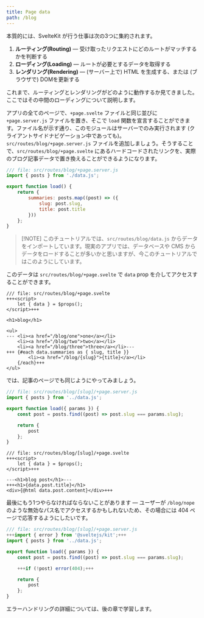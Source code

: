 ```yaml
---
title: Page data
path: /blog
---
```


本質的には、SvelteKit が行う仕事は次の3つに集約されます。

1. **ルーティング(Routing)** — 受け取ったリクエストにどのルートがマッチするかを判断する
2. **ローディング(Loading)** — ルートが必要とするデータを取得する
3. **レンダリング(Rendering)** — (サーバー上で) HTML を生成する、または (ブラウザで) DOMを更新する

これまで、ルーティングとレンダリングがどのように動作するか見てきました。ここではその中間のローディングについて説明します。

アプリの全てのページで、`+page.svelte` ファイルと同じ並びに `+page.server.js` ファイルを置き、そこで `load` 関数を宣言することができます。ファイル名が示す通り、このモジュールはサーバーでのみ実行されます (クライアントサイドナビゲーション中であっても)。`src/routes/blog/+page.server.js` ファイルを追加しましょう。そうすることで、`src/routes/blog/+page.svelte` にあるハードコードされたリンクを、実際のブログ記事データで置き換えることができるようになります。

```js
/// file: src/routes/blog/+page.server.js
import { posts } from './data.js';

export function load() {
	return {
		summaries: posts.map((post) => ({
			slug: post.slug,
			title: post.title
		}))
	};
}
```

> [!NOTE] このチュートリアルでは、`src/routes/blog/data.js` からデータをインポートしています。現実のアプリでは、データベースや CMS からデータをロードすることが多いかと思いますが、今このチュートリアルではこのようにしています。

このデータは `src/routes/blog/+page.svelte` で `data` prop を介してアクセスすることができます。

```svelte
/// file: src/routes/blog/+page.svelte
+++<script>
	let { data } = $props();
</script>+++

<h1>blog</h1>

<ul>
---	<li><a href="/blog/one">one</a></li>
	<li><a href="/blog/two">two</a></li>
	<li><a href="/blog/three">three</a></li>---
+++	{#each data.summaries as { slug, title }}
		<li><a href="/blog/{slug}">{title}</a></li>
	{/each}+++
</ul>
```

では、記事のページでも同じようにやってみましょう。

```js
/// file: src/routes/blog/[slug]/+page.server.js
import { posts } from '../data.js';

export function load({ params }) {
	const post = posts.find((post) => post.slug === params.slug);

	return {
		post
	};
}
```

```svelte
/// file: src/routes/blog/[slug]/+page.svelte
+++<script>
	let { data } = $props();
</script>+++

---<h1>blog post</h1>---
+++<h1>{data.post.title}</h1>
<div>{@html data.post.content}</div>+++
```

最後にもう1つやらなければならないことがあります — ユーザーが `/blog/nope` のような無効なパス名でアクセスするかもしれないため、その場合には 404 ページで応答するようにしたいです。

```js
/// file: src/routes/blog/[slug]/+page.server.js
+++import { error } from '@sveltejs/kit';+++
import { posts } from '../data.js';

export function load({ params }) {
	const post = posts.find((post) => post.slug === params.slug);

	+++if (!post) error(404);+++

	return {
		post
	};
}
```

エラーハンドリングの詳細については、後の章で学習します。
